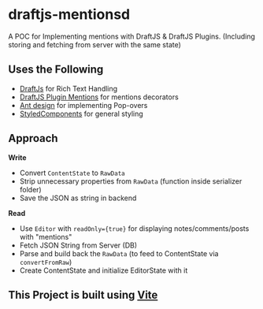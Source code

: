 # draftjs-mentionsd
A POC for Implementing mentions with DraftJS &amp; DraftJS Plugins. (Including storing and fetching from server with the same state)

## Uses the Following
- [DraftJs](https://draftjs.org/) for Rich Text Handling
- [DraftJS Plugin Mentions](https://www.draft-js-plugins.com/plugin/mention) for mentions decorators
- [Ant design](https://ant.design/components/popover) for implementing Pop-overs
- [StyledComponents](https://styled-components.com/) for general styling

## Approach

**Write**
- Convert `ContentState` to `RawData`
- Strip unnecessary properties from `RawData` (function inside serializer folder)
- Save the JSON as string in backend

**Read**
- Use `Editor` with `readOnly={true}` for displaying notes/comments/posts with "mentions"
- Fetch JSON String from Server (DB)
- Parse and build back the `RawData` (to feed to ContentState via `convertFromRaw`)
- Create ContentState and initialize EditorState with it


## This Project is built using [Vite](https://vitejs.dev/)
